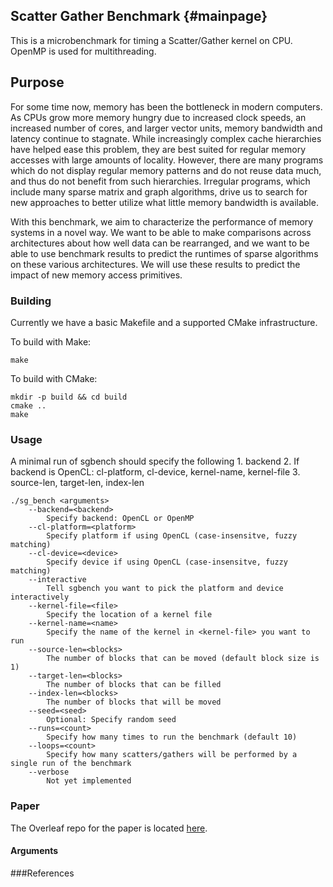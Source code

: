 ## Scatter Gather Benchmark {#mainpage}
This is a microbenchmark for timing a Scatter/Gather kernel on CPU. OpenMP is used for multithreading. 

## Purpose 
For some time now, memory has been the bottleneck in modern computers. As CPUs grow more memory hungry due to increased clock speeds, an increased number of cores, and larger vector units, memory bandwidth and latency continue to stagnate.  While increasingly complex cache hierarchies have helped ease this problem, they are best suited for regular memory accesses with large amounts of locality. However, there are many programs which do not display regular memory patterns and do not reuse data much, and thus do not benefit from such hierarchies. Irregular programs, which include many sparse matrix and graph algorithms, drive us to search  for new approaches to better utilize what little memory bandwidth is available. 

With this benchmark, we aim to characterize the performance of memory systems in a novel way. We want to be able to make comparisons across architectures about how well data can be rearranged, and we want to be able to use benchmark results to predict the runtimes of sparse algorithms on these various architectures. We will use these results to predict the impact of new memory access primitives. 

### Building
Currently we have a basic Makefile and a supported CMake infrastructure. 

To build with Make:
```
make
```

To build with CMake:
```
mkdir -p build && cd build
cmake ..
make
```

[comment]: # (Building with PAPI support requires  `libpapi` to be installed.)  

### Usage
A minimal run of sgbench should specify the following 
    1. backend
    2. If backend is OpenCL: cl-platform, cl-device, kernel-name, kernel-file
    3. source-len, target-len, index-len

```
./sg_bench <arguments>
    --backend=<backend>
        Specify backend: OpenCL or OpenMP
    --cl-platform=<platform>
        Specify platform if using OpenCL (case-insensitve, fuzzy matching)
    --cl-device=<device>
        Specify device if using OpenCL (case-insensitve, fuzzy matching)
    --interactive
        Tell sgbench you want to pick the platform and device interactively
    --kernel-file=<file>
        Specify the location of a kernel file
    --kernel-name=<name>
        Specify the name of the kernel in <kernel-file> you want to run
    --source-len=<blocks>
        The number of blocks that can be moved (default block size is 1)
    --target-len=<blocks>
        The number of blocks that can be filled
    --index-len=<blocks> 
        The number of blocks that will be moved
    --seed=<seed>
        Optional: Specify random seed
    --runs=<count> 
        Specify how many times to run the benchmark (default 10)
    --loops=<count> 
        Specify how many scatters/gathers will be performed by a single run of the benchmark
    --verbose
        Not yet implemented
```
### Paper
The Overleaf repo for the paper is located [here](https://www.overleaf.com/15470014dvbkpnfjpjzm#/58680363/).
#### Arguments

###References
